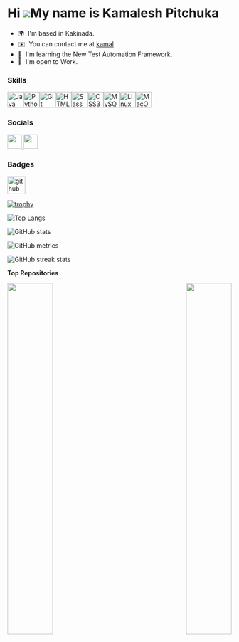 Hi ![](https://user-images.githubusercontent.com/18350557/176309783-0785949b-9127-417c-8b55-ab5a4333674e.gif)My name is Kamalesh Pitchuka
=========================================================================================================================================

* 🌍  I'm based in Kakinada.
* ✉️  You can contact me at [kamal](mailto:kamaleshpitchuka@proton.me)
* 🧠  I'm learning the New Test Automation Framework.
* 🤝  I'm open to Work.

### Skills

<p align="left">
<a href="https://www.oracle.com/java/" target="_blank" rel="noreferrer"><img src="https://raw.githubusercontent.com/danielcranney/readme-generator/main/public/icons/skills/java-colored.svg" width="36" height="36" alt="Java" /></a><a href="https://www.python.org/" target="_blank" rel="noreferrer"><img src="https://raw.githubusercontent.com/danielcranney/readme-generator/main/public/icons/skills/python-colored.svg" width="36" height="36" alt="Python" /></a><a href="https://git-scm.com/" target="_blank" rel="noreferrer"><img src="https://raw.githubusercontent.com/danielcranney/readme-generator/main/public/icons/skills/git-colored.svg" width="36" height="36" alt="Git" /></a><a href="https://developer.mozilla.org/en-US/docs/Glossary/HTML5" target="_blank" rel="noreferrer"><img src="https://raw.githubusercontent.com/danielcranney/readme-generator/main/public/icons/skills/html5-colored.svg" width="36" height="36" alt="HTML5" /></a><a href="https://sass-lang.com/" target="_blank" rel="noreferrer"><img src="https://raw.githubusercontent.com/danielcranney/readme-generator/main/public/icons/skills/sass-colored.svg" width="36" height="36" alt="Sass" /></a><a href="https://www.w3.org/TR/CSS/#css" target="_blank" rel="noreferrer"><img src="https://raw.githubusercontent.com/danielcranney/readme-generator/main/public/icons/skills/css3-colored.svg" width="36" height="36" alt="CSS3" /></a><a href="https://www.mysql.com/" target="_blank" rel="noreferrer"><img src="https://raw.githubusercontent.com/danielcranney/readme-generator/main/public/icons/skills/mysql-colored.svg" width="36" height="36" alt="MySQL" /></a><a href="https://www.linux.org" target="_blank" rel="noreferrer"><img src="https://raw.githubusercontent.com/danielcranney/readme-generator/main/public/icons/skills/linux-colored.svg" width="36" height="36" alt="Linux" /></a><a href="https://apple.com" target="_blank" rel="noreferrer"><img src="https://raw.githubusercontent.com/danielcranney/readme-generator/main/public/icons/skills/macos-colored.svg" width="36" height="36" alt="MacOS" /></a>
</p>

### Socials

<p align="left"> <a href="https://www.github.com/Pitchuka-kamalesh" target="_blank" rel="noreferrer"> <picture> <source media="(prefers-color-scheme: dark)" srcset="https://raw.githubusercontent.com/danielcranney/readme-generator/main/public/icons/socials/github-dark.svg" /> <source media="(prefers-color-scheme: light)" srcset="https://raw.githubusercontent.com/danielcranney/readme-generator/main/public/icons/socials/github.svg" /> <img src="https://raw.githubusercontent.com/danielcranney/readme-generator/main/public/icons/socials/github.svg" width="32" height="32" /> </picture> </a> <a href="https://testautomationu.applitools.com/certificate/?id=7d3d9c3c" target="_blank" rel="noreferrer"> <picture> <source media="(prefers-color-scheme: dark)" srcset="undefined" /> <source media="(prefers-color-scheme: light)" srcset="https://raw.githubusercontent.com/danielcranney/readme-generator/main/public/icons/socials/rss.svg" /> <img src="https://raw.githubusercontent.com/danielcranney/readme-generator/main/public/icons/socials/rss.svg" width="32" height="32" /> </picture> </a></p>

### Badges



[<img src='https://cdn.jsdelivr.net/npm/simple-icons@3.0.1/icons/github.svg' alt='github' height='40'>](https://github.com/Pitchuka-kamalesh)  

[![trophy](https://github-profile-trophy.vercel.app/?username=Pitchuka-kamalesh)](https://github.com/ryo-ma/github-profile-trophy)

[![Top Langs](https://github-readme-stats.vercel.app/api/top-langs/?username=Pitchuka-kamalesh)](https://github.com/anuraghazra/github-readme-stats)

![GitHub stats](https://github-readme-stats.vercel.app/api?username=Pitchuka-kamalesh&show_icons=true)  

![GitHub metrics](https://metrics.lecoq.io/Pitchuka-kamalesh)  

![GitHub streak stats](https://streak-stats.demolab.com/?user=Pitchuka-kamalesh)  






<b>Top Repositories</b>

<div width="100%" align="center"><a href="https://github.com/Pitchuka-kamalesh/AutomactionTesting" align="left"><img align="left" width="45%" src="https://github-readme-stats.vercel.app/api/pin/?username=Pitchuka-kamalesh&repo=AutomactionTesting&title_color=0891b2&text_color=ffffff&icon_color=0891b2&bg_color=1c1917&hide_border=true&locale=en"/></a>
  
  <a href="https://github.com/Pitchuka-kamalesh/SeleniumExampleCodes" align="right"><img align="right" width="45%" src="https://github-readme-stats.vercel.app/api/pin/?username=Pitchuka-kamalesh&repo=SeleniumExampleCodes&title_color=0891b2&text_color=ffffff&icon_color=0891b2&bg_color=1c1917&hide_border=true&locale=en" /></a></div><br /><br /><br /><br /><br /><br /><br />
